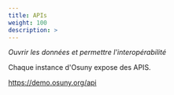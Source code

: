 ```yaml
---
title: APIs
weight: 100
description: >
---
```


*Ouvrir les données et permettre l'interopérabilité*

Chaque instance d'Osuny expose des APIS.

https://demo.osuny.org/api